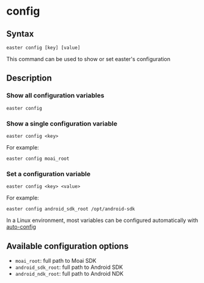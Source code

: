 # config

## Syntax

	easter config [key] [value]

This command can be used to show or set easter's configuration

## Description

### Show all configuration variables

	easter config

### Show a single configuration variable

	easter config <key>

For example:

	easter config moai_root

### Set a configuration variable

	easter config <key> <value>

For example:

	easter config android_sdk_root /opt/android-sdk

In a Linux environment, most variables can be configured automatically with [auto-config](auto-config.md)

## Available configuration options

* `moai_root`: full path to Moai SDK
* `android_sdk_root`: full path to Android SDK
* `android_ndk_root`: full path to Android NDK
